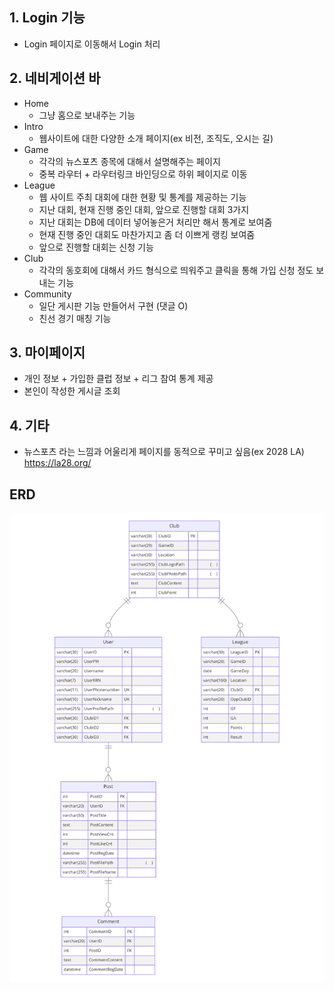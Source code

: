 ## 1. Login 기능
- Login 페이지로 이동해서 Login 처리

## 2. 네비게이션 바
- Home
  - 그냥 홈으로 보내주는 기능
- Intro
  - 웹사이트에 대한 다양한 소개 페이지(ex 비전, 조직도, 오시는 길)
- Game
  - 각각의 뉴스포츠 종목에 대해서 설명해주는 페이지
  - 중복 라우터 + 라우터링크 바인딩으로 하위 페이지로 이동
- League
  - 웹 사이트 주최 대회에 대한 현황 및 통계를 제공하는 기능
  - 지난 대회, 현재 진행 중인 대회, 앞으로 진행할 대회 3가지
  - 지난 대회는 DB에 데이터 넣어놓은거 처리만 해서 통계로 보여줌
  - 현재 진행 중인 대회도 마찬가지고 좀 더 이쁘게 랭킹 보여줌
  - 앞으로 진행할 대회는 신청 기능
- Club
  - 각각의 동호회에 대해서 카드 형식으로 띄워주고 클릭을 통해 가입 신청 정도 보내는 기능
- Community
  - 일단 게시판 기능 만들어서 구현 (댓글 O)
  - 친선 경기 매칭 기능 
  
## 3. 마이페이지
- 개인 정보 + 가입한 클럽 정보 + 리그 참여 통계 제공
- 본인이 작성한 게시글 조회

## 4. 기타
- 뉴스포츠 라는 느낌과 어울리게 페이지를 동적으로 꾸미고 싶음(ex 2028 LA) https://la28.org/

## ERD 
<img src="./assets/erd.jpg">